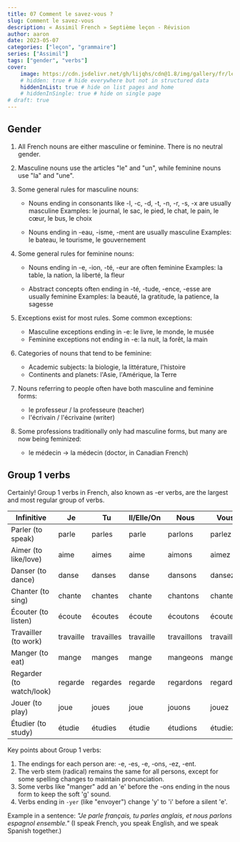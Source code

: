```yaml
---
title: 07 Comment le savez-vous ?
slug: Comment le savez-vous
description: « Assimil French » Septième leçon - Révision
author: aaron
date: 2023-05-07
categories: ["leçon", "grammaire"]
series: ["Assimil"]
tags: ["gender", "verbs"]
cover: 
    image: https://cdn.jsdelivr.net/gh/lijqhs/cdn@1.8/img/gallery/fr/leonard-cotte-c1Jp-fo53U8-unsplash.jpg
    # hidden: true # hide everywhere but not in structured data
    hiddenInList: true # hide on list pages and home
    # hiddenInSingle: true # hide on single page
# draft: true
---
```


## Gender

1. All French nouns are either masculine or feminine. There is no neutral gender.

2. Masculine nouns use the articles "le" and "un", while feminine nouns use "la" and "une".

3. Some general rules for masculine nouns:

   - Nouns ending in consonants like -l, -c, -d, -t, -n, -r, -s, -x are usually masculine
   Examples: le journal, le sac, le pied, le chat, le pain, le cœur, le bus, le choix

   - Nouns ending in -eau, -isme, -ment are usually masculine
   Examples: le bateau, le tourisme, le gouvernement

4. Some general rules for feminine nouns:

   - Nouns ending in -e, -ion, -té, -eur are often feminine
   Examples: la table, la nation, la liberté, la fleur

   - Abstract concepts often ending in -té, -tude, -ence, -esse are usually feminine
   Examples: la beauté, la gratitude, la patience, la sagesse

5. Exceptions exist for most rules. Some common exceptions:

   - Masculine exceptions ending in -e: le livre, le monde, le musée
   - Feminine exceptions not ending in -e: la nuit, la forêt, la main

6. Categories of nouns that tend to be feminine:

   - Academic subjects: la biologie, la littérature, l'histoire
   - Continents and planets: l'Asie, l'Amérique, la Terre

7. Nouns referring to people often have both masculine and feminine forms:

   - le professeur / la professeure (teacher)
   - l'écrivain / l'écrivaine (writer)

8. Some professions traditionally only had masculine forms, but many are now being feminized:

   - le médecin → la médecin (doctor, in Canadian French)

## Group 1 verbs

Certainly! Group 1 verbs in French, also known as -er verbs, are the largest and most regular group of verbs.

| Infinitive | Je | Tu | Il/Elle/On | Nous | Vous | Ils/Elles |
|------------|----|----|------------|------|------|-----------|
| Parler (to speak) | parle | parles | parle | parlons | parlez | parlent |
| Aimer (to like/love) | aime | aimes | aime | aimons | aimez | aiment |
| Danser (to dance) | danse | danses | danse | dansons | dansez | dansent |
| Chanter (to sing) | chante | chantes | chante | chantons | chantez | chantent |
| Écouter (to listen) | écoute | écoutes | écoute | écoutons | écoutez | écoutent |
| Travailler (to work) | travaille | travailles | travaille | travaillons | travaillez | travaillent |
| Manger (to eat) | mange | manges | mange | mangeons | mangez | mangent |
| Regarder (to watch/look) | regarde | regardes | regarde | regardons | regardez | regardent |
| Jouer (to play) | joue | joues | joue | jouons | jouez | jouent |
| Étudier (to study) | étudie | étudies | étudie | étudions | étudiez | étudient |

Key points about Group 1 verbs:

1. The endings for each person are: -e, -es, -e, -ons, -ez, -ent.
2. The verb stem (radical) remains the same for all persons, except for some spelling changes to maintain pronunciation.
3. Some verbs like "manger" add an 'e' before the -ons ending in the nous form to keep the soft 'g' sound.
4. Verbs ending in `-yer` (like "envoyer") change 'y' to 'i' before a silent 'e'.

Example in a sentence:
*"Je parle français, tu parles anglais, et nous parlons espagnol ensemble."*
(I speak French, you speak English, and we speak Spanish together.)
